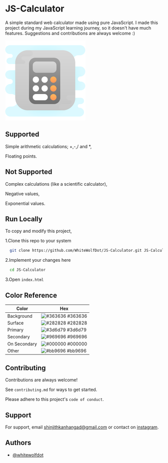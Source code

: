
# JS-Calculator

A simple standard web calculator made using pure JavaScript.
I made this project during my JavaScript learning journey, so it doesn't have much features.
Suggestions and contributions are always welcome :)

![Logo](/src/icons/icon-calculator.png)


## Supported

Simple arithmetic calculations; +,-,/ and *,

Floating points.
## Not Supported

Complex calculations (like a scientific calculator),

Negative values,

Exponential values.
## Run Locally

To copy and modify this project,

1.Clone this repo to your system
```bash
  git clone https://github.com/WhiteWolfDot/JS-Calculator.git JS-Calculator
```

2.Implement your changes here
```bash
  cd JS-Calculator
```
3.Open `index.html`
## Color Reference

| Color             | Hex                                                                |
| ----------------- | ------------------------------------------------------------------ |
| Background | ![#363636](https://via.placeholder.com/10/363636?text=+) #363636 |
| Surface | ![#282828](https://via.placeholder.com/10/282828?text=+) #282828 |
| Primary | ![#3d6d79](https://via.placeholder.com/10/3d6d79?text=+) #3d6d79 |
| Secondary | ![#969696](https://via.placeholder.com/10/969696?text=+) #969696 |
| On Secondary | ![#000000](https://via.placeholder.com/10/000000?text=+) #000000 |
| Other | ![#bb9696](https://via.placeholder.com/10/bb9696?text=+) #bb9696 |

## Contributing

Contributions are always welcome!

See `contributing.md` for ways to get started.

Please adhere to this project's `code of conduct`.


## Support

For support, email shinjithkanhangad@gmail.com or contact on
[instagram](https://www.instagram.com/shinjith_/).


## Authors

- [@whitewolfdot](https://www.github.com/whitewolfdot)

